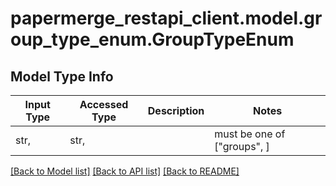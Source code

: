 # papermerge_restapi_client.model.group_type_enum.GroupTypeEnum

## Model Type Info
Input Type | Accessed Type | Description | Notes
------------ | ------------- | ------------- | -------------
str,  | str,  |  | must be one of ["groups", ] 

[[Back to Model list]](../../README.md#documentation-for-models) [[Back to API list]](../../README.md#documentation-for-api-endpoints) [[Back to README]](../../README.md)

